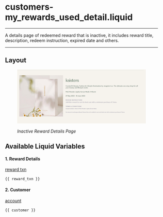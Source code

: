 # customers-my\_rewards\_used\_detail.liquid

---

A details page of redeemed reward that is inactive, it includes reward title, description, redeem instruction, expired date and others.

---

## Layout

<figure><img src="../../../assets/images/documents/image (20).png" alt=""><figcaption><p><em>Inactive Reward Details Page</em></p></figcaption></figure>

## Available Liquid Variables

#### 1. Reward Details

[reward txn](liquid/variables/reward-txn.md)

```
{{ reward_txn }}
```

#### 2. Customer

[account](liquid/variables/account.md)

```
{{ customer }}
```
